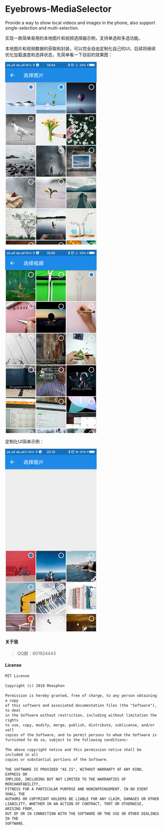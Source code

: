 # Eyebrows-MediaSelector
Provide a way to show local videos and images in the phone, also support single-selection  and multi-selection.

实现一款简单易用的本地图片和视频选择器示例，支持单选和多选功能。

本地图片和视频数据的获取和封装，可以完全自由定制化自己的UI，后续将继续优化加载速度和选择状态，先简单看一下目前的效果图：

![](https://github.com/Moosphan/LocalVideoImage-selector/blob/3cbf292479abbfb79912e252b4f68152a61dca59/LocalMediaSelector/image/art_select_image.png)

![](https://github.com/Moosphan/LocalVideoImage-selector/blob/3cbf292479abbfb79912e252b4f68152a61dca59/LocalMediaSelector/image/art_select_video.png)



定制化UI简单示例：

![](https://github.com/Moosphan/LocalVideoImage-selector/blob/3cbf292479abbfb79912e252b4f68152a61dca59/LocalMediaSelector/image/art_customize_ui.png)



#### 关于我

> QQ群：601924443



#### License

```
MIT License

Copyright (c) 2018 Moosphon

Permission is hereby granted, free of charge, to any person obtaining a copy
of this software and associated documentation files (the "Software"), to deal
in the Software without restriction, including without limitation the rights
to use, copy, modify, merge, publish, distribute, sublicense, and/or sell
copies of the Software, and to permit persons to whom the Software is
furnished to do so, subject to the following conditions:

The above copyright notice and this permission notice shall be included in all
copies or substantial portions of the Software.

THE SOFTWARE IS PROVIDED "AS IS", WITHOUT WARRANTY OF ANY KIND, EXPRESS OR
IMPLIED, INCLUDING BUT NOT LIMITED TO THE WARRANTIES OF MERCHANTABILITY,
FITNESS FOR A PARTICULAR PURPOSE AND NONINFRINGEMENT. IN NO EVENT SHALL THE
AUTHORS OR COPYRIGHT HOLDERS BE LIABLE FOR ANY CLAIM, DAMAGES OR OTHER
LIABILITY, WHETHER IN AN ACTION OF CONTRACT, TORT OR OTHERWISE, ARISING FROM,
OUT OF OR IN CONNECTION WITH THE SOFTWARE OR THE USE OR OTHER DEALINGS IN THE
SOFTWARE.
```

